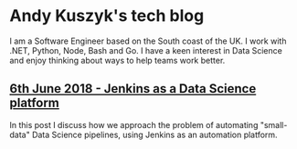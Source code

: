 # Andy Kuszyk's tech blog
I am a Software Engineer based on the South coast of the UK. I work with .NET, Python, Node, Bash and Go. I have a keen interest in Data Science and enjoy thinking about ways to help teams work better.

## [6th June 2018 - Jenkins as a Data Science platform](./2018-06-20-jenkins-as-a-data-science-platform.md)
In this post I discuss how we approach the problem of automating "small-data" Data Science pipelines, using Jenkins as an automation platform.
